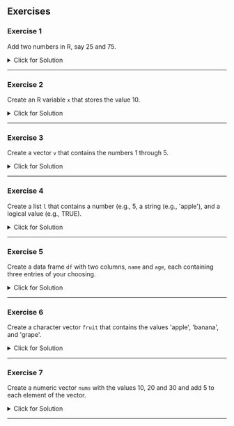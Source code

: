 ## Exercises


### Exercise 1

Add two numbers in R, say 25 and 75.

<details><summary>Click for Solution</summary>


	
> R allows you to do simple arithmetic operations such as addition, subtraction, multiplication, etc. directly. Here, we're simply adding two numbers.

#### Solution

```r
25 + 75
```

#### Output

```r
[1] 100
```



</details>

---


### Exercise 2

Create an R variable `x` that stores the value 10.

<details><summary>Click for Solution</summary>


	
> The arrow symbol (`<-`) is used to assign a value to a variable in R. In this case, we're storing the value 10 in a variable named `x`.

#### Solution

```r
x <- 10
```



</details>

---


### Exercise 3

Create a vector `v` that contains the numbers 1 through 5.

<details><summary>Click for Solution</summary>


	
> We use the `c()` function in R to combine elements into a vector.

#### Solution

```r
v <- c(1, 2, 3, 4, 5)
```



</details>

---


### Exercise 4

Create a list `l` that contains a number (e.g., 5, a string (e.g., 'apple'), and a logical value (e.g., TRUE).

<details><summary>Click for Solution</summary>


	
> In R, we create a list using the `list()` function. A list can contain elements of different types.

#### Solution

```r
l <- list(5, 'apple', TRUE)
```



</details>

---


### Exercise 5

Create a data frame `df` with two columns, `name` and `age`, each containing three entries of your choosing.

<details><summary>Click for Solution</summary>


	
> In R, we can combine vectors of equal length into a data frame using the `data.frame()` function. Here, we're creating two vectors, `name` and `age`, and combining them into a data frame.

#### Solution

```r
df <- data.frame(name = c('Alice', 'Bob', 'Charlie'), age = c(25, 32, 28))
```



</details>

---


### Exercise 6

Create a character vector `fruit` that contains the values 'apple', 'banana', and 'grape'.

<details><summary>Click for Solution</summary>


	
> We use the `c()` function in R to combine elements into a vector.

#### Solution

```r
fruit <- c('apple', 'banana', 'grape')
```



</details>

---


### Exercise 7

Create a numeric vector `nums` with the values 10, 20 and 30 and add 5 to each element of the vector.

<details><summary>Click for Solution</summary>


	
> We can operate on every element of a vector at once in R.

#### Solution

```r
nums <- c(10, 20, 30)
nums + 5
```

#### Output

```r
[1] 15 25 35
```



</details>

---

